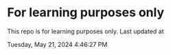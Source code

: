 # For learning purposes only
This repo is for learning purposes only.
Last updated at

Tuesday, May 21, 2024 4:46:27 PM

